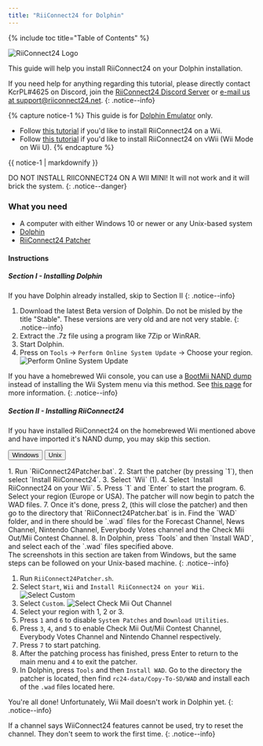 ```yaml
---
title: "RiiConnect24 for Dolphin"
---
```


{% include toc title="Table of Contents" %}

![RiiConnect24 Logo](/images/WiiRC24Logo.jpg)

This guide will help you install RiiConnect24 on your Dolphin installation.

If you need help for anything regarding this tutorial, please directly contact KcrPL#4625 on Discord, join the [RiiConnect24 Discord Server](https://discord.gg/rc24) or [e-mail us at support@riiconnect24.net](mailto:support@riiconnect24.net).
{: .notice--info}

{% capture notice-1 %}
This guide is for [Dolphin Emulator](https://dolphin-emu.org) only.

- Follow [this tutorial](riiconnect24-wii) if you'd like to install RiiConnect24 on a Wii.
- Follow [this tutorial](riiconnect24-vwii) if you'd like to install RiiConnect24 on vWii (Wii Mode on Wii U).
{% endcapture %}

<div class="notice--warning">{{ notice-1 | markdownify }}</div>

DO NOT INSTALL RIICONNECT24 ON A WII MINI! It will not work and it will brick the system.
{: .notice--danger}

### What you need

* A computer with either Windows 10 or newer or any Unix-based system
* [Dolphin](https://dolphin-emu.org/download/)
* [RiiConnect24 Patcher](https://github.com/RiiConnect24/RiiConnect24-Patcher/releases)

#### Instructions

##### Section I - Installing Dolphin

If you have Dolphin already installed, skip to Section II
{: .notice--info}

1. Download the latest Beta version of Dolphin.
Do not be misled by the title "Stable". These versions are very old and are not very stable. 
{: .notice--info}
2. Extract the .7z file using a program like 7Zip or WinRAR.
3. Start Dolphin.
4. Press on `Tools` -> `Perform Online System Update` -> Choose your region.
![Perform Online System Update](/images/Dolphin_RC24/1.jpg)

If you have a homebrewed Wii console, you can use a [BootMii NAND dump](bootmii) instead of installing the Wii System menu via this method. See [this page](https://wiki.dolphin-emu.org/index.php?title=NAND_Usage_Guide) for more information.
{: .notice--info}

##### Section II - Installing RiiConnect24

If you have installed RiiConnect24 on the homebrewed Wii mentioned above and have imported it's NAND dump, you may skip this section.

<button class="tablinks btn btn--large btn--primary" id="defaultOpen" onclick="openTab(event, 'windows')">Windows</button>
<button class="tablinks btn btn--large btn--info" onclick="openTab(event, 'unix')">Unix</button>

<div id="windows" class="blanktabcontent" markdown="1">
1. Run `RiiConnect24Patcher.bat`.
2. Start the patcher (by pressing `1`), then select `Install RiiConnect24`.
3. Select `Wii` (1).
4. Select `Install RiiConnect24 on your Wii`.
5. Press `1` and `Enter` to start the program.
6. Select your region (Europe or USA). The patcher will now begin to patch the WAD files.
7. Once it's done, press 2, (this will close the patcher) and then go to the directory that `RiiConnect24Patcher.bat` is in. Find the `WAD` folder, and in there should be `.wad` files for the Forecast Channel, News Channel, Nintendo Channel, Everybody Votes channel and the Check Mii Out/Mii Contest Channel.
8. In Dolphin, press `Tools` and then `Install WAD`, and select each of the `.wad` files specified above.
</div>

<div id="unix" class="blanktabcontent" markdown="1">
The screenshots in this section are taken from Windows, but the same steps can be followed on your Unix-based machine.
{: .notice--info}

1. Run `RiiConnect24Patcher.sh`.
2. Select `Start`, `Wii` and `Install RiiConnect24 on your Wii`.
![Select Custom](/images/Dolphin_RC24/5.jpg)
3. Select `Custom`.
![Select Check Mii Out Channel](/images/Dolphin_RC24/6.jpg)
8. Select your region with 1, 2 or 3.
9. Press `1` and `6` to disable `System Patches` and `Download Utilities`.
10. Press `3`, `4`, and `5` to enable Check Mii Out/Mii Contest Channel, Everybody Votes Channel and Nintendo Channel respectively.
11. Press `7` to start patching.
12. After the patching process has finished, press Enter to return to the main menu and `4` to exit the patcher.
13. In Dolphin, press `Tools` and then `Install WAD`. Go to the directory the patcher is located, then find `rc24-data/Copy-To-SD/WAD` and install
each of the `.wad` files located here.
</div>

You're all done! Unfortunately, Wii Mail doesn't work in Dolphin yet.
{: .notice--info}

If a channel says WiiConnect24 features cannot be used, try to reset the channel. They don't seem to work the first time. 
{: .notice--info}
<script>
    let tabcontent = document.getElementsByClassName("blanktabcontent");
    let tablinks = document.getElementsByClassName("tablinks");

    function openTab(evt, tabName) {
        let element;

        for (element of tabcontent) {
            element.style.display = "none";
        }

        for (element of tablinks) {
            element.className = element.className.replace("btn--primary", "btn--info");
            if (!element.className.includes('btn--info'))
                element.className += " btn--info";
        }

        document.getElementById(tabName).style.display = "block";
        evt.currentTarget.className = evt.currentTarget.className.replace("btn--info", "btn--primary");
    }

    // Get the element with id="defaultOpen" and click on it
    document.getElementById("defaultOpen").click();
</script>
